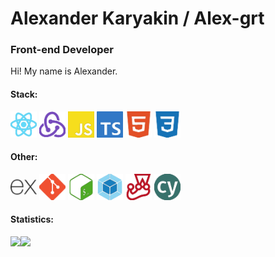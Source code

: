# Alexander Karyakin / Alex-grt
### Front-end Developer
Hi! My name is Alexander.

#### Stack:
<p>  
  <img src="https://raw.githubusercontent.com/alex-grt/alex-grt/main/react-61DAFB-05.svg" height="42" alt="React">
  <img src="https://raw.githubusercontent.com/alex-grt/alex-grt/main/redux-764ABC-05.svg" height="42" alt="Redux">
  <img src="https://raw.githubusercontent.com/alex-grt/alex-grt/main/javascript-F7DF1E-02.svg" height="42" alt="JavaScript">
  <img src="https://raw.githubusercontent.com/alex-grt/alex-grt/main/typescript-3178C6-01.svg" height="42" alt="TypeScript">
  <img src="https://raw.githubusercontent.com/alex-grt/alex-grt/main/html5-E34F26-05.svg" height="42" alt="HTML5">
  <img src="https://raw.githubusercontent.com/alex-grt/alex-grt/main/css3-1572B6-05.svg" height="42" alt="CSS3">
</p>

#### Other:
<p>
  <img src="https://raw.githubusercontent.com/alex-grt/alex-grt/main/express-fdfdfd-353535.svg" height="42" alt="Express.js">
  <img src="https://raw.githubusercontent.com/alex-grt/alex-grt/main/git-F05032-05.svg" height="42" alt="Git">
  <img src="https://raw.githubusercontent.com/alex-grt/alex-grt/main/gnubash-4EAA25-02.svg" height="42" alt="GNU Bash">
  <img src="https://raw.githubusercontent.com/alex-grt/alex-grt/main/webpack-8DD5F2-05-177FBF-02.svg" height="42" alt="Webpack">
  <img src="https://raw.githubusercontent.com/alex-grt/alex-grt/main/jest-C21325-01.svg" height="42" alt="Jest">
  <img src="https://raw.githubusercontent.com/alex-grt/alex-grt/main/cypress-38726c-01.svg" height="42" alt="Cypress">
</p>

#### Statistics:
<div>
  <a href="https://github-readme-stats.vercel.app/api?username=alex-grt&show_icons=true&theme=radical">
    <img src="https://github-readme-stats.vercel.app/api?username=alex-grt&show_icons=true&theme=default" align="left" height="140">
  </a>
  <a href="https://github-readme-stats.vercel.app/api/top-langs/?username=alex-grt&layout=compact">
    <img src="https://github-readme-stats.vercel.app/api/top-langs/?username=alex-grt&layout=compact" align="left" height="140">
  </a>
</div>
